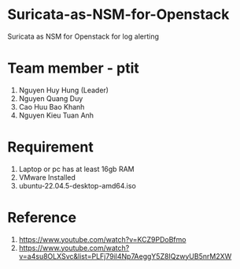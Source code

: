 # Suricata-as-NSM-for-Openstack
Suricata as NSM for Openstack for log alerting

# Team member - ptit
1. Nguyen Huy Hung (Leader)
2. Nguyen Quang Duy
3. Cao Huu Bao Khanh
4. Nguyen Kieu Tuan Anh

# Requirement
1. Laptop or pc has at least 16gb RAM 
2. VMware Installed
3. ubuntu-22.04.5-desktop-amd64.iso

# Reference
1. https://www.youtube.com/watch?v=KCZ9PDoBfmo
2. https://www.youtube.com/watch?v=a4su8OLXSvc&list=PLFj79il4Np7AeggY5Z8IQzwyUB5nrM2XW
